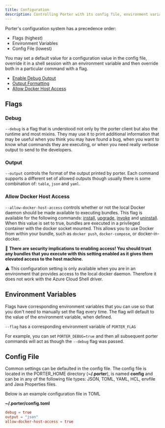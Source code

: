 ```yaml
---
title: Configuration
description: Controlling Porter with its config file, environment variables and flags
---
```


Porter's configuration system has a precedence order:

* Flags (highest)
* Environment Variables
* Config File (lowest)

You may set a default value for a configuration value in the config file,
override it in a shell session with an environment variable and then override
both in a particular command with a flag.

* [Enable Debug Output](#debug)
* [Output Formatting](#output)
* [Allow Docker Host Access](#allow-docker-host-access)

## Flags

### Debug

`--debug` is a flag that is understood not only by the porter client but also the
runtime and most mixins. They may use it to print additional information that
may be useful when you think you may have found a bug, when you want to know
what commands they are executing, or when you need really verbose output to send
to the developers.

### Output

`--output` controls the format of the output printed by porter. Each command
supports a different set of allowed outputs though usually there is some
combination of: `table`, `json` and `yaml`.

### Allow Docker Host Access

`--allow-docker-host-access` controls whether or not the local Docker daemon
should be made available to executing bundles. This flag is available for the
following commands: [install], [upgrade], [invoke] and [uninstall]. When this
value is set to true, bundles are executed in a privileged container with the
docker socket mounted. This allows you to use Docker from within your bundle,
such as `docker push`, `docker-compose`, or docker-in-docker.

🚨 **There are security implications to enabling access! You should trust any
bundles that you execute with this setting enabled as it gives them elevated 
access to the host machine.**

⚠️️ This configuration setting is only available when you are in an environment 
that provides access to the local docker daemon. Therefore it does not work with
the Azure Cloud Shell driver.

## Environment Variables

Flags have corresponding environment variables that you can use so that you
don't need to manually set the flag every time. The flag will default to the
value of the environment variable, when defined.

`--flag` has a corresponding environment variable of `PORTER_FLAG`

For example, you can set `PORTER_DEBUG=true` and then all subsequent porter
commands will act as though the `--debug` flag was passed.

## Config File

Common settings can be defaulted in the config file. The config file is located in
the PORTER_HOME directory (**~/.porter**), is named **config** and can be in any
of the following file types: JSON, TOML, YAML, HCL, envfile and Java Properties
files.

Below is an example configuration file in TOML

**~/.porter/config.toml**
```toml
debug = true
output = "json"
allow-docker-host-access = true
```

[install]: /cli/porter_install/
[upgrade]: /cli/porter_upgrade/
[invoke]: /cli/porter_invoke/
[uninstall]: /cli/porter_uninstall/